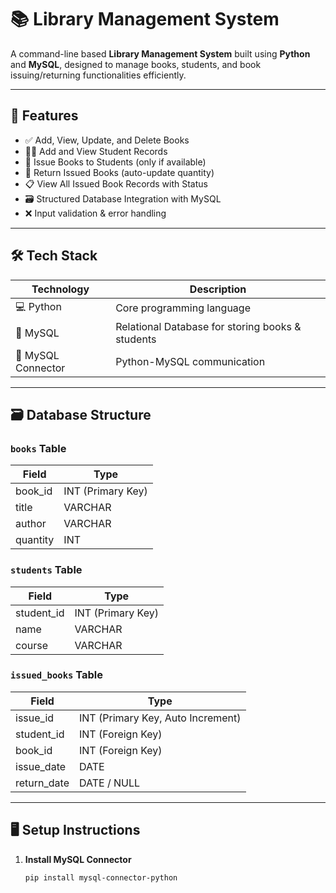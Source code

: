 # 📚 Library Management System

A command-line based **Library Management System** built using **Python** and **MySQL**, designed to manage books, students, and book issuing/returning functionalities efficiently.

---

## 🚀 Features

- ✅ Add, View, Update, and Delete Books  
- 👨‍🎓 Add and View Student Records  
- 📖 Issue Books to Students (only if available)  
- 🔁 Return Issued Books (auto-update quantity)  
- 📋 View All Issued Book Records with Status  
- 🗃️ Structured Database Integration with MySQL  
- ❌ Input validation & error handling  

---

## 🛠️ Tech Stack

| Technology | Description |
|------------|-------------|
| 💻 Python  | Core programming language |
| 🐬 MySQL   | Relational Database for storing books & students |
| 🧠 MySQL Connector | Python-MySQL communication |

---

## 🗃️ Database Structure

### `books` Table
| Field     | Type        |
|-----------|-------------|
| book_id   | INT (Primary Key) |
| title     | VARCHAR     |
| author    | VARCHAR     |
| quantity  | INT         |

### `students` Table
| Field       | Type        |
|-------------|-------------|
| student_id  | INT (Primary Key) |
| name        | VARCHAR     |
| course      | VARCHAR     |

### `issued_books` Table
| Field       | Type        |
|-------------|-------------|
| issue_id    | INT (Primary Key, Auto Increment) |
| student_id  | INT (Foreign Key) |
| book_id     | INT (Foreign Key) |
| issue_date  | DATE        |
| return_date | DATE / NULL |

---

## 🖥️ Setup Instructions

1. **Install MySQL Connector**  
   ```bash
   pip install mysql-connector-python

